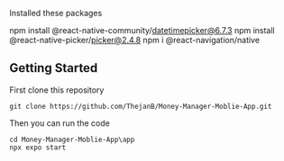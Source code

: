 Installed these packages

npm install @react-native-community/datetimepicker@6.7.3
npm install @react-native-picker/picker@2.4.8
npm i @react-navigation/native


## Getting Started

First clone this repository

```
git clone https://github.com/ThejanB/Money-Manager-Moblie-App.git
```

Then you can run the code

```
cd Money-Manager-Moblie-App\app
npx expo start
```
